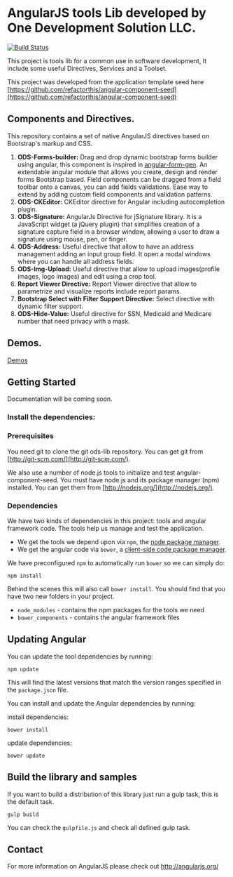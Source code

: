 # AngularJS tools Lib developed by One Development Solution LLC.

[![Build Status](https://travis-ci.org/refactorthis/angular-component-seed.svg?branch=master)](https://travis-ci.org/refactorthis/angular-component-seed)

This project is tools lib for a common use in software development, It include some useful Directives, Services and a Toolset.

This project was developed from the application template seed here
[https://github.com/refactorthis/angular-component-seed](https://github.com/refactorthis/angular-component-seed)

## Components and Directives.

This repository contains a set of native AngularJS directives based on Bootstrap's markup and CSS.

1. **ODS-Forms-builder:** Drag and drop dynamic bootstrap forms builder using angular, this component is inspired in [angular-form-gen](https://github.com/McNull/angular-form-gen). 
                          An extendable angular module that allows you create, design and render forms Bootstrap based. 
                          Field components can be dragged from a field toolbar onto a canvas, you can add fields validations. 
                          Ease way to extend by adding custom field components and validation patterns.
2. **ODS-CKEditor:** CKEditor directive for Angular including autocompletion plugin.
3. **ODS-Signature:** AngularJs Directive for jSignature library. It is a JavaScript widget (a jQuery plugin) that simplifies creation 
                      of a signature capture field in a browser window, allowing a user to draw a signature using mouse, pen, or finger.
4. **ODS-Address:** Useful directive that allow to have an address management adding an input group field. It open a modal windows where you 
                    can handle all address fields.
5. **ODS-Img-Upload:** Useful directive that allow to upload images(profile images, logo images) and edit using a crop tool.
6. **Report Viewer Directive:** Report Viewer directive that allow to parametrize and visualize reports include report params.
7. **Bootstrap Select with Filter Support Directive:** Select directive with dynamic filter support.
8. **ODS-Hide-Value:** Useful directive for SSN, Medicaid and Medicare number that need privacy with a mask.
                                             

## Demos.

[Demos](https://hermeslm.github.io/demo/)

## Getting Started

Documentation will be coming soon.

### Install the dependencies:

### Prerequisites

You need git to clone the git ods-lib repository. You can get git from
[http://git-scm.com/](http://git-scm.com/).

We also use a number of node.js tools to initialize and test angular-component-seed. You must have node.js and
its package manager (npm) installed.  You can get them from [http://nodejs.org/](http://nodejs.org/).

### Dependencies

We have two kinds of dependencies in this project: tools and angular framework code.  The tools help
us manage and test the application.

* We get the tools we depend upon via `npm`, the [node package manager][npm].
* We get the angular code via `bower`, a [client-side code package manager][bower].

We have preconfigured `npm` to automatically run `bower` so we can simply do:

```
npm install
```

Behind the scenes this will also call `bower install`.  You should find that you have two new
folders in your project.

* `node_modules` - contains the npm packages for the tools we need
* `bower_components` - contains the angular framework files

## Updating Angular

You can update the tool dependencies by running:

```
npm update
```

This will find the latest versions that match the version ranges specified in the `package.json` file.

You can install and update the Angular dependencies by running:

install dependencies:
```
bower install
```
update dependencies:
```
bower update
```

## Build the library and samples

If you want to build a distribution of this library just run a gulp task, this is the default task.
```
gulp build
``` 
You can check the `gulpfile.js` and check all defined gulp task.

## Contact

For more information on AngularJS please check out http://angularjs.org/

[demo]: https://hermeslm.github.io/demo/
[git]: http://git-scm.com/
[bower]: http://bower.io
[npm]: https://www.npmjs.org/
[node]: http://nodejs.org
[protractor]: https://github.com/angular/protractor
[jasmine]: http://jasmine.github.io
[karma]: http://karma-runner.github.io
[travis]: https://travis-ci.org/
[http-server]: https://github.com/nodeapps/http-server
